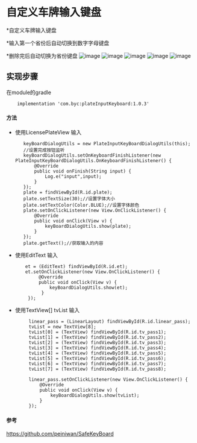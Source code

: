 # 自定义车牌输入键盘

*自定义车牌输入键盘

*输入第一个省份后自动切换到数字字母键盘

*删除完后自动切换为省份键盘
![image](https://github.com/byc4426/PlateInputKeyBoard/blob/master/image/000.png)
![image](https://github.com/byc4426/PlateInputKeyBoard/blob/master/image/111.png)
![image](https://github.com/byc4426/PlateInputKeyBoard/blob/master/image/222.png)
![image](https://github.com/byc4426/PlateInputKeyBoard/blob/master/image/333.png)
![image](https://github.com/byc4426/PlateInputKeyBoard/blob/master/image/444.png)



## 实现步骤

在module的gradle
```
    implementation 'com.byc:plateInputKeyboard:1.0.3'
```

#### 方法
 *  使用LicensePlateView 输入
     ```
        keyBoardDialogUtils = new PlateInputKeyBoardDialogUtils(this);
        //设置完成按钮监听
        keyBoardDialogUtils.setOnKeyboardFinishListener(new PlateInputKeyBoardDialogUtils.OnKeyboardFinishListener() {
            @Override
            public void onFinish(String input) {
                Log.e("input",input);
            }
        });
        plate = findViewById(R.id.plate);
        plate.setTextSize(30);//设置字体大小
        plate.setTextColor(Color.BLUE);//设置字体颜色
        plate.setOnClickListener(new View.OnClickListener() {
            @Override
            public void onClick(View v) {
                keyBoardDialogUtils.show(plate);
            }
        });
        plate.getText();//获取输入的内容
      ```
    

*  使用EditText 输入
 ```
        et = (EditText) findViewById(R.id.et);
        et.setOnClickListener(new View.OnClickListener() {
             @Override
             public void onClick(View v) {
                 keyBoardDialogUtils.show(et);
              }
         });
  ```
*  使用TextView[] tvList 输入
  
   ```
        linear_pass = (LinearLayout) findViewById(R.id.linear_pass);
        tvList = new TextView[8];
        tvList[0] = (TextView) findViewById(R.id.tv_pass1);
        tvList[1] = (TextView) findViewById(R.id.tv_pass2);
        tvList[2] = (TextView) findViewById(R.id.tv_pass3);
        tvList[3] = (TextView) findViewById(R.id.tv_pass4);
        tvList[4] = (TextView) findViewById(R.id.tv_pass5);
        tvList[5] = (TextView) findViewById(R.id.tv_pass6);
        tvList[6] = (TextView) findViewById(R.id.tv_pass7);
        tvList[7] = (TextView) findViewById(R.id.tv_pass8);
        
        linear_pass.setOnClickListener(new View.OnClickListener() {
            @Override
            public void onClick(View v) {
                keyBoardDialogUtils.show(tvList);
            }
        });
    ```
    
####  参考
 https://github.com/peiniwan/SafeKeyBoard

